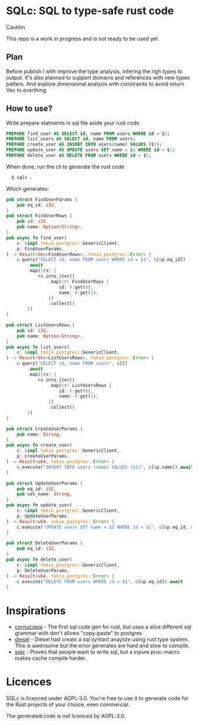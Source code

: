 # SQLc: SQL to type-safe rust code

> [!CAUTION]
> This repo is a work in progress and is not ready to be used yet
## Plan
Before publish I with improve the type analysis, infering the righ types to output.
It's also planned to support domains and references with new types patters.
And explore dimensional analysis with constraints to avoid return Vec to everthing

## How to use?
Write prepare statments in sql file aside your rust code
```sql
PREPARE find_user AS SELECT id, name FROM users WHERE id = $1;
PREPARE list_users AS SELECT id, name FROM users;
PREPARE create_user AS INSERT INTO users(name) VALUES ($1);
PREPARE update_user AS UPDATE users SET name = $2 WHERE id = $1;
PREPARE delete_user AS DELETE FROM users WHERE id = $1;
```

When done, run the cli to generate the rust code
```bash
  $ sqlc .
```

Which generates:
```rust
pub struct FindUserParams {
    pub eq_id: i32,
}
pub struct FindUserRows {
    pub id: i32,
    pub name: Option<String>,
}
pub async fn find_user(
    c: &impl tokio_postgres::GenericClient,
    p: FindUserParams,
) -> Result<Vec<FindUserRows>, tokio_postgres::Error> {
    c.query("SELECT id, name FROM users WHERE id = $1", &[&p.eq_id])
        .await
        .map(|rs| {
            rs.into_iter()
                .map(|r| FindUserRows {
                    id: r.get(0),
                    name: r.get(1),
                })
                .collect()
        })
}

pub struct ListUsersRows {
    pub id: i32,
    pub name: Option<String>,
}
pub async fn list_users(
    c: &impl tokio_postgres::GenericClient,
) -> Result<Vec<ListUsersRows>, tokio_postgres::Error> {
    c.query("SELECT id, name FROM users", &[])
        .await
        .map(|rs| {
            rs.into_iter()
                .map(|r| ListUsersRows {
                    id: r.get(0),
                    name: r.get(1),
                })
                .collect()
        })
}

pub struct CreateUserParams {
    pub name: String,
}
pub async fn create_user(
    c: &impl tokio_postgres::GenericClient,
    p: CreateUserParams,
) -> Result<u64, tokio_postgres::Error> {
    c.execute("INSERT INTO users (name) VALUES ($1)", &[&p.name]).await
}

pub struct UpdateUserParams {
    pub eq_id: i32,
    pub set_name: String,
}
pub async fn update_user(
    c: &impl tokio_postgres::GenericClient,
    p: UpdateUserParams,
) -> Result<u64, tokio_postgres::Error> {
    c.execute("UPDATE users SET name = $2 WHERE id = $1", &[&p.eq_id, &p.set_name]).await
}

pub struct DeleteUserParams {
    pub eq_id: i32,
}
pub async fn delete_user(
    c: &impl tokio_postgres::GenericClient,
    p: DeleteUserParams,
) -> Result<u64, tokio_postgres::Error> {
    c.execute("DELETE FROM users WHERE id = $1", &[&p.eq_id]).await
}
```

# Inspirations
- [cornucopia](https://github.com/cornucopia-rs/cornucopia) - The first sql code gen for rust, but uses a slice different sql grammar with don't allows "copy-paste" to postgres
- [diesel](https://github.com/cornucopia-rs/cornucopia) - Diesel had create a sql syntact anaylize using rust type system. This is awensome but the error generates are hard and slow to compile.
- [sqlx](https://github.com/launchbadge/sqlx) - Proves that people want to write sql, but a inpure proc-macro makes cache compile harder. 

# Licences
SQLc is licenced under AGPL-3.0.
You're free to use it to generate code for the Rust projects of your choice,
even commercial.

The generated code is not licenced by AGPL-3.0.  
